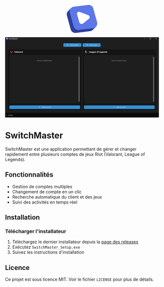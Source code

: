 <p align="center">
  <img src="assets/images/logo.png" alt="Logo" width="100" align="center"/>
</p>
  <img src="assets/switchmaster.png" alt="Application"/>

# SwitchMaster

SwitchMaster est une application permettant de gérer et changer rapidement entre plusieurs comptes de jeux Riot (Valorant, League of Legends).

## Fonctionnalités

- Gestion de comptes multiples
- Changement de compte en un clic
- Recherche automatique du client et des jeux
- Suivi des activités en temps réel

## Installation

### Télécharger l'installateur

1. Téléchargez le dernier installateur depuis la [page des releases](https://github.com/Cori-bot/SwitchMaster/releases/latest)
2. Exécutez `SwitchMaster_Setup.exe`
3. Suivez les instructions d'installation


## Licence

Ce projet est sous licence MIT. Voir le fichier `LICENSE` pour plus de détails.
